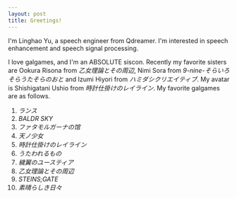 ```yaml
---
layout: post
title: Greetings!
---
```


I'm Linghao Yu, a speech engineer from Qdreamer. I'm interested in speech enhancement and speech signal processing.


I love galgames, and I'm an ABSOLUTE siscon. Recently my favorite sisters are Ookura Risona from *乙女理論とその周辺*, Nimi Sora from *9-nine-そらいろそらうたそらのおと* and Izumi Hiyori from *ハミダシクリエイティブ*. My avatar is Shishigatani Ushio from *時計仕掛けのレイライン*. My favorite galgames are as follows. 

1. *ランス*
2. *BALDR SKY*
3. *ファタモルガーナの馆* 
4. *天ノ少女*
5. *時計仕掛けのレイライン*
6. *うたわれるもの*
7. *穢翼のユースティア*
8. *乙女理論とその周辺*
9. *STEINS;GATE*
10. *素晴らしき日々*
